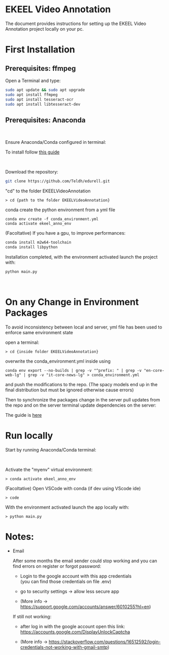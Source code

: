 # EKEEL Video Annotation
The document provides instructions for setting up the EKEEL Video Annotation project locally on your pc.

# First Installation

## Prerequisites: ffmpeg

Open a Terminal and type:
```bash
sudo apt update && sudo apt upgrade
sudo apt install ffmpeg
sudo apt install tesseract-ocr
sudo apt install libtesseract-dev
```

## Prerequisites: Anaconda  

<br>

Ensure Anaconda/Conda configured in terminal:

To install follow [this guide](../../prerequisites/conda.md) 

<br>

Download the repository:
```bash 
git clone https://github.com/Teldh/edurell.git
```

"cd" to the folder EKEELVideoAnnotation

    > cd {path to the folder EKEELVideoAnnotation}


conda create the python environment from a yml file
```
conda env create -f conda_environment.yml
conda activate ekeel_anno_env
```

(Facoltative) If you have a gpu, to improve performances:
```bash
conda install m2w64-toolchain
conda install libpython
```

Installation completed, with the environment activated launch the project with:
```bash
python main.py
```

<br>

# On any Change in Environment Packages 

To avoid inconsistency between local and server, yml file has been used to enforce same environment state

open a terminal:

    > cd {inside folder EKEELVideoAnnotation}


overwrite the conda_environment.yml inside using
```
conda env export --no-builds | grep -v "^prefix: " | grep -v "en-core-web-lg" | grep -v "it-core-news-lg" > conda_environment.yml
```
and push the modifications to the repo. (The spacy models end up in the final distribution but must be ignored otherwise cause errors)

Then to synchronize the packages change in the server pull updates from the repo and on the server terminal update dependencies on the server:

The guide is [here](deploy.md#update-and-setup-video-annotation-app)



# Run locally

Start by running Anaconda/Conda terminal:

<br>

Activate the "myenv" virtual environment:

    > conda activate ekeel_anno_env

(Facoltative) Open VSCode with conda (if dev using VScode ide)

    > code

With the environment activated launch the app locally with:

    > python main.py


# Notes:
    
- Email 

    After some months the email sender could stop working and you can find errors on register or forgot password:

    * Login to the google account with this app credentials   
    (you can find those credentials on file .env) 
    
    * go to security settings -> allow less secure app

    * (More info -> https://support.google.com/accounts/answer/6010255?hl=en)

    If still not working:

    * after log in with the google account open this link:  
      https://accounts.google.com/DisplayUnlockCaptcha

    * (More info -> https://stackoverflow.com/questions/16512592/login-credentials-not-working-with-gmail-smtp)